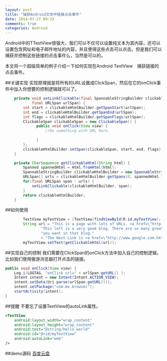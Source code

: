 ```yaml
---
layout: post
title: "捕获Android文本中链接点击事件"
date: 2014-07-27 09:33
comments: true
categories: Android
---
```

Android中的TTextView很强大，我们可以不仅可以设置纯文本为其内容，还可以设置包含网址和电子邮件地址的内容，并且使得这些点击可以点击。但是我们可以捕获并控制这些链接的点击事件么，当然是可以的。

本文将一个超级简单的例子介绍一下如何实现在Android TextView　捕获链接的点击事件。

<!--more-->

##关键实现
实现原理就是将所有的URL设置成ClickSpan，然后在它的onClick事件中加入你想要的控制逻辑就可以了。
```java
	private void setLinkClickable(final SpannableStringBuilder clickableHtmlBuilder, 
			final URLSpan urlSpan) {
	    int start = clickableHtmlBuilder.getSpanStart(urlSpan);
	    int end = clickableHtmlBuilder.getSpanEnd(urlSpan);
	    int flags = clickableHtmlBuilder.getSpanFlags(urlSpan);
	    ClickableSpan clickableSpan = new ClickableSpan() {
	          public void onClick(View view) {
	        	  //Do something with URL here.
	        	  
	          }
	    };
	    clickableHtmlBuilder.setSpan(clickableSpan, start, end, flags);
	}

	private CharSequence getClickableHtml(String html) {
	    Spanned spannedHtml = Html.fromHtml(html);
	    SpannableStringBuilder clickableHtmlBuilder = new SpannableStringBuilder(spannedHtml);
	    URLSpan[] urls = clickableHtmlBuilder.getSpans(0, spannedHtml.length(), URLSpan.class);   
	    for(final URLSpan span : urls) {
	    	setLinkClickable(clickableHtmlBuilder, span);
	    }
	    return clickableHtmlBuilder;
	}
```

##如何使用
```java
		TextView myTextView = (TextView)findViewById(R.id.myTextView);
		String url = "This is a page with lots of URLs. <a href=\"http://droidyue.com\">droidyue.com</> " +
				"This left is a very good blog. There are so many great blogs there. You can find what" +
				"you want in that blog."  
				+ "The Next Link is <a href=\"http://www.google.com.hk\">Google HK</a>";
		myTextView.setText(getClickableHtml(url));
```

##实现自己的控制
我们需要在ClickSpan的onClick方法中加入自己的控制逻辑，比如我们使用傲游浏览器打开点击的链接。
```java
public void onClick(View view) {
	Log.i(LOGTAG, "onClick url=" + urlSpan.getURL() );
    Intent intent = new Intent(Intent.ACTION_VIEW);
	intent.setData(Uri.parse(urlSpan.getURL()));
	intent.setPackage("com.mx.browser");
	startActivity(intent);
}
```

##提醒
不要忘了设置TextView的autoLink属性。
```xml
<TextView
    android:layout_width="wrap_content"
    android:layout_height="wrap_content"
    android:text="@string/hello_world" 
    android:id="@+id/myTextView"
    android:autoLink="web" 
/>
```

##demo源码
<a href="http://pan.baidu.com/s/1i3kQ1RB" target="_blank">百度云盘</a>
